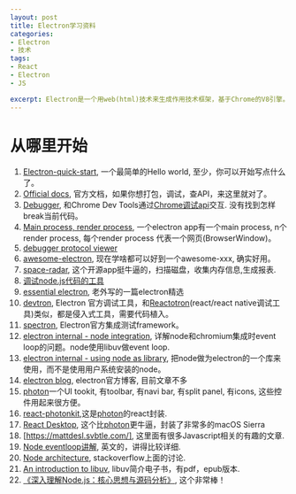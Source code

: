 ```yaml
---
layout: post
title: Electron学习资料
categories:
- Electron
- 技术
tags:
- React
- Electron
- JS

excerpt: Electron是一个用web(html)技术来生成作用技术框架，基于Chrome的V8引擎。主要的技术涉及javascript, html, css, node, npm, 如果有原生桌面开发经验更佳。
---
```


# 从哪里开始

1. [Electron-quick-start](https://github.com/electron/electron-quick-start), 一个最简单的Hello world, 至少，你可以开始写点什么了。
2. [Official docs](http://electron.atom.io/docs/), 官方文档，如果你想打包，调试，查API，来这里就对了。
3. [Debugger](http://electron.atom.io/docs/api/debugger), 和Chrome Dev Tools通过[Chrome调试api](https://developer.chrome.com/devtools/docs/debugger-protocol)交互. 没有找到怎样break当前代码。
4. [Main process, render process](http://electron.atom.io/docs/tutorial/quick-start#main-process), 一个electron app有一个main process, n个render process, 每个render process 代表一个网页(BrowserWindow)。
5. [debugger protocol viewer](https://chromedevtools.github.io/debugger-protocol-viewer/)
6. [awesome-electron](https://github.com/sindresorhus/awesome-electron), 现在学啥都可以好到一个awesome-xxx, 确实好用。
7. [space-radar](https://github.com/zz85/space-radar), 这个开源app挺牛逼的，扫描磁盘，收集内存信息,生成报表.
8. [调试node.js代码的工具](https://github.com/Jam3/devtool)
9. [essential electron](http://jlord.us/essential-electron/), 老外写的一篇electron精选
10. [devtron](http://electron.atom.io/devtron/), Electron 官方调试工具，和[Reactotron](https://github.com/reactotron/reactotron)(react/react native调试工具)类似，都是侵入式工具，需要代码植入。
11. [spectron](http://electron.atom.io/spectron/), Electron官方集成测试framework。
12. [electron internal - node integration](http://electron.atom.io/blog/2016/07/28/electron-internals-node-integration), 详解node和chromium集成时event loop的问题。node使用libuv做event loop.
13. [electron internal - using node as library](http://electron.atom.io/blog/2016/08/08/electron-internals-using-node-as-a-library), 把node做为electron的一个库来使用，而不是使用用户系统安装的node。
14. [electron blog](http://electron.atom.io/blog/), electron官方博客, 目前文章不多
15. [photon](https://github.com/connors/photon)一个UI tookit, 有toolbar, 有navi bar, 有split panel, 有icons, 这些控件用起来很方便。
16. [react-photonkit](https://github.com/react-photonkit/react-photonkit),这是[photon](https://github.com/connors/photon)的react封装.
17. [React Desktop](http://reactdesktop.js.org/docs/), 这个比[photon](https://github.com/connors/photon)更牛逼，封装了非常多的macOS Sierra
18. [https://mattdesl.svbtle.com/], 这里面有很多Javascript相关的有趣的文章.
19. [Node eventloop讲解](http://www.journaldev.com/7462/node-js-architecture-single-threaded-event-loop), 英文的，讲得比较详细.
20. [Node architecture](http://stackoverflow.com/questions/36766696/which-is-correct-node-js-architecture), stackoverflow上面的讨论.
21. [An introduction to libuv](https://nikhilm.github.io/uvbook/index.html), libuv简介电子书，有pdf，epub版本.
22. [《深入理解Node.js：核心思想与源码分析》](https://yjhjstz.gitbooks.io/deep-into-node/content/), 这个非常棒！
